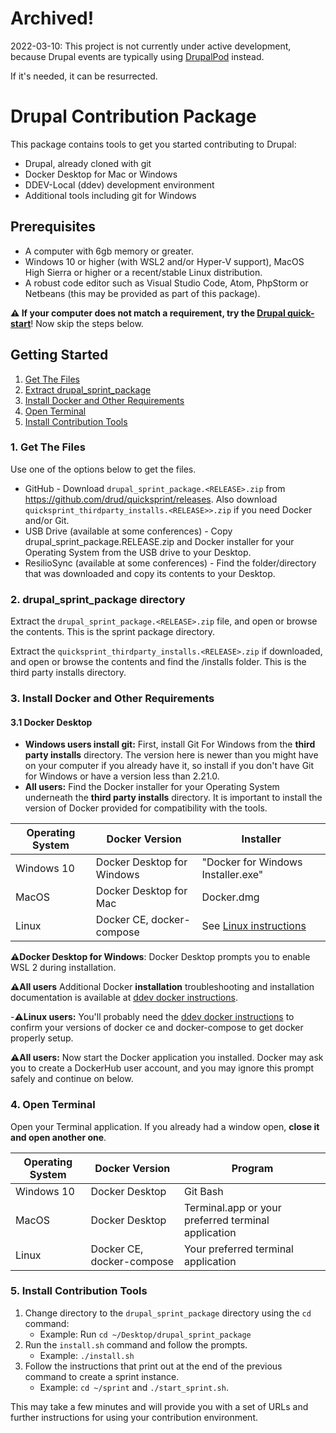# Archived! 

2022-03-10: This project is not currently under active development, because Drupal events are typically using [DrupalPod](https://github.com/shaal/DrupalPod) instead.

If it's needed, it can be resurrected.

# Drupal Contribution Package

This package contains tools to get you started contributing to Drupal:

* Drupal, already cloned with git
* Docker Desktop for Mac or Windows
* DDEV-Local (ddev) development environment
* Additional tools including git for Windows

## Prerequisites

* A computer with 6gb memory or greater.
* Windows 10 or higher (with WSL2 and/or Hyper-V support), MacOS High Sierra or higher or a recent/stable Linux distribution.
* A robust code editor such as Visual Studio Code, Atom, PhpStorm or Netbeans (this may be provided as part of this package).

**⚠️ If your computer does not match a requirement, try the [Drupal quick-start](https://www.drupal.org/docs/8/install/quick-start-launch-a-local-demo-version-of-drupal-8-using-4-brief-steps)**! Now skip the steps below.

## Getting Started

1. [Get The Files](#get-the-files)
2. [Extract drupal_sprint_package](#extract-files)
3. [Install Docker and Other Requirements](#install)
4. [Open Terminal](#open-terminal)
5. [Install Contribution Tools](#install-tools)

<a name="get-the-files"></a>
### 1. Get The Files

Use one of the options below to get the files.

* GitHub - Download `drupal_sprint_package.<RELEASE>.zip` from https://github.com/drud/quicksprint/releases. Also download `quicksprint_thirdparty_installs.<RELEASE>>.zip` if you need Docker and/or Git.
* USB Drive (available at some conferences) - Copy drupal_sprint_package.RELEASE.zip and Docker installer for your Operating System from the USB drive to your Desktop.
* ResilioSync (available at some conferences) - Find the folder/directory that was downloaded and copy its contents to your Desktop.


<a name="extract-files"></a>
### 2. drupal_sprint_package directory

Extract the `drupal_sprint_package.<RELEASE>.zip` file, and open or browse the contents. This is the sprint package directory.

Extract the `quicksprint_thirdparty_installs.<RELEASE>.zip` if downloaded, and open or browse the contents and find the /installs folder. This is the third party installs directory.

<a name="install"></a>
### 3. Install Docker and Other Requirements

#### 3.1 Docker Desktop

* **Windows users install git:** First, install Git For Windows from the **third party installs** directory. The version here is newer than you might have on your computer if you already have it, so install if you don't have Git for Windows or have a version less than 2.21.0.
* **All users:** Find the Docker installer for your Operating System underneath the **third party installs** directory. It is important to install the version of Docker provided for compatibility with the tools.

 Operating System | Docker Version             | Installer
 ---------------- | -------------------------- | -----------------
 Windows 10       | Docker Desktop for Windows | "Docker for Windows Installer.exe"
 MacOS            | Docker Desktop for Mac     | Docker.dmg
 Linux            | Docker CE, docker-compose  | See [Linux instructions](https://docs.docker.com/engine/install/#server)

**⚠️Docker Desktop for Windows**: Docker Desktop prompts you to enable WSL 2 during installation.

**⚠️All users** Additional Docker **installation** troubleshooting and installation documentation is available at [ddev docker instructions](https://ddev.readthedocs.io/en/stable/users/docker_installation/).

-**⚠️Linux users:** You'll probably need the [ddev docker instructions](https://ddev.readthedocs.io/en/stable/users/docker_installation/) to confirm your versions of docker ce and docker-compose to get docker properly setup.

**⚠️All users:** Now start the Docker application you installed. Docker may ask you to create a DockerHub user account, and you may ignore this prompt safely and continue on below.

<a name="open-terminal"></a>
### 4. Open Terminal

Open your Terminal application. If you already had a window open, **close it and open another one**.

Operating System | Docker Version             | Program
---------------- | -------------------------- | ----------------
Windows 10       | Docker Desktop             | Git Bash
MacOS            | Docker Desktop             | Terminal.app or your preferred terminal application
Linux            | Docker CE, docker-compose  | Your preferred terminal application

<a name="install-tools"></a>
### 5. Install Contribution Tools

1. Change directory to the `drupal_sprint_package` directory using the `cd` command:
   * Example: Run `cd ~/Desktop/drupal_sprint_package`
2. Run the `install.sh` command and follow the prompts.
   * Example: `./install.sh`
3. Follow the instructions that print out at the end of the previous command to create a sprint instance.
   * Example: `cd ~/sprint` and `./start_sprint.sh`.

This may take a few minutes and will provide you with a set of URLs and further instructions for using your contribution environment.

